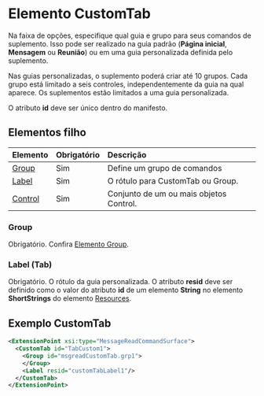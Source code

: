 # <a name="customtab-element"></a>Elemento CustomTab

Na faixa de opções, especifique qual guia e grupo para seus comandos de suplemento. Isso pode ser realizado na guia padrão (**Página inicial**, **Mensagem** ou **Reunião**) ou em uma guia personalizada definida pelo suplemento.

Nas guias personalizadas, o suplemento poderá criar até 10 grupos. Cada grupo está limitado a seis controles, independentemente da guia na qual aparece. Os suplementos estão limitados a uma guia personalizada.

O atributo **id** deve ser único dentro do manifesto.

## <a name="child-elements"></a>Elementos filho

|  Elemento |  Obrigatório  |  Descrição  |
|:-----|:-----|:-----|
|  [Group](group.md)      | Sim |  Define um grupo de comandos  |
|  [Label](#label-tab)      | Sim |  O rótulo para CustomTab ou Group.  |
|  [Control](control.md)    | Sim |  Conjunto de um ou mais objetos Control.  |

### <a name="group"></a>Group

Obrigatório. Confira [Elemento Group](group.md).

### <a name="label-tab"></a>Label (Tab)

Obrigatório. O rótulo da guia personalizada. O atributo **resid** deve ser definido como o valor do atributo **id** de um elemento **String** no elemento **ShortStrings** do elemento [Resources](resources.md).


## <a name="customtab-example"></a>Exemplo CustomTab

```xml
<ExtensionPoint xsi:type="MessageReadCommandSurface">
  <CustomTab id="TabCustom1">
    <Group id="msgreadCustomTab.grp1">
    </Group>
    <Label resid="customTabLabel1"/>
  </CustomTab>
</ExtensionPoint>
```